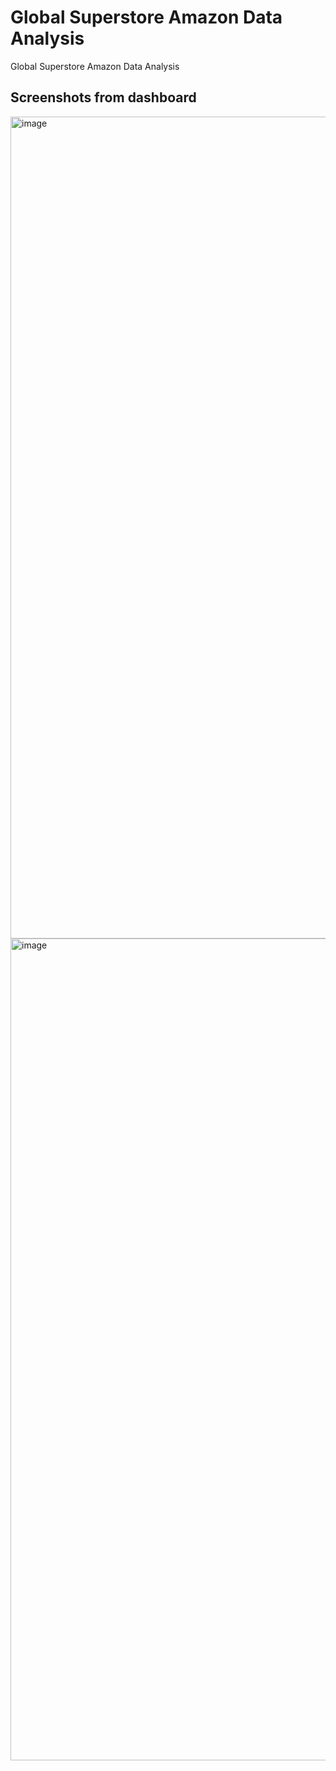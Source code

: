 # Global Superstore Amazon Data Analysis
Global Superstore Amazon Data Analysis

## Screenshots from dashboard

<img width="1315" alt="image" src="https://github.com/pushpakrk/Global-Superstore-Amazon-Data-Analysis/assets/93335175/b543c561-68ca-4f1b-aaff-164d61cf4087">

<img width="1315" alt="image" src="https://github.com/pushpakrk/Global-Superstore-Amazon-Data-Analysis/assets/93335175/898f2c7a-68c6-489e-bc63-118e074f497c">

